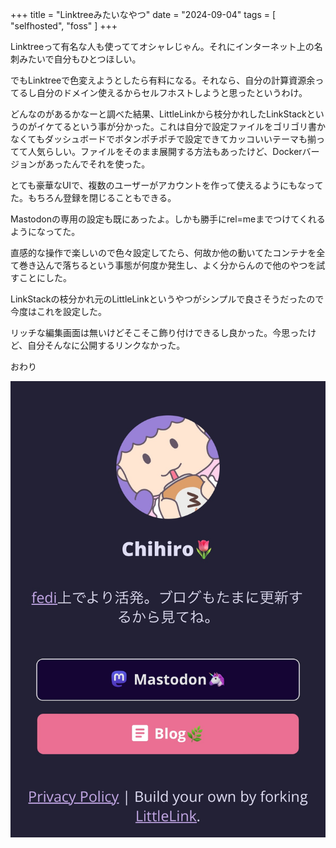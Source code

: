 +++
title = "Linktreeみたいなやつ"
date = "2024-09-04"
tags = [
    "selfhosted",
    "foss"
]
+++

Linktreeって有名な人も使っててオシャレじゃん。それにインターネット上の名刺みたいで自分もひとつほしい。

でもLinktreeで色変えようとしたら有料になる。それなら、自分の計算資源余ってるし自分のドメイン使えるからセルフホストしようと思ったというわけ。

どんなのがあるかなーと調べた結果、LittleLinkから枝分かれしたLinkStackというのがイケてるという事が分かった。これは自分で設定ファイルをゴリゴリ書かなくてもダッシュボードでボタンポチポチで設定できてカッコいいテーマも揃ってて人気らしい。ファイルをそのまま展開する方法もあったけど、Dockerバージョンがあったんでそれを使った。

とても豪華なUIで、複数のユーザーがアカウントを作って使えるようにもなってた。もちろん登録を閉じることもできる。

Mastodonの専用の設定も既にあったよ。しかも勝手にrel=meまでつけてくれるようになってた。

直感的な操作で楽しいので色々設定してたら、何故か他の動いてたコンテナを全て巻き込んで落ちるという事態が何度か発生し、よく分からんので他のやつを試すことにした。

LinkStackの枝分かれ元のLittleLinkというやつがシンプルで良さそうだったので今度はこれを設定した。

リッチな編集画面は無いけどそこそこ飾り付けできるし良かった。今思ったけど、自分そんなに公開するリンクなかった。

おわり

![](01.jpeg)